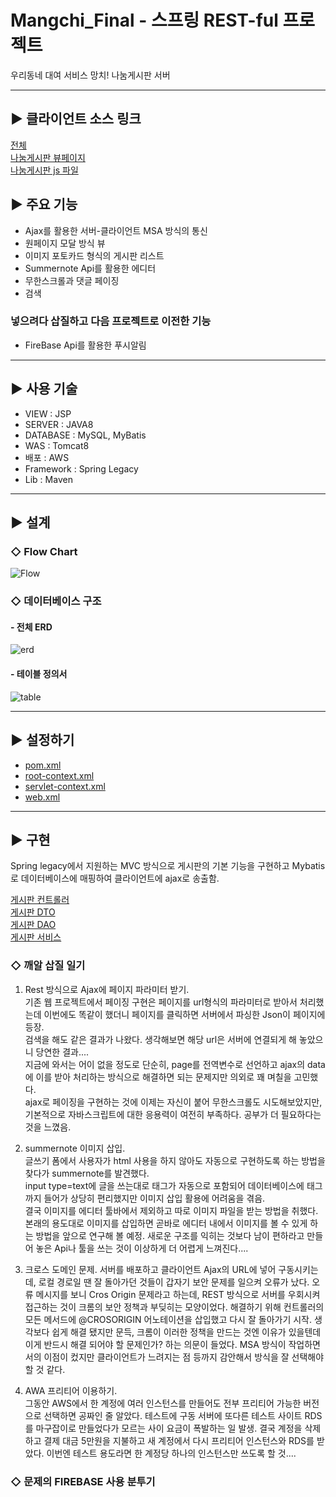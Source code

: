 # Mangchi_Final - 스프링 REST-ful 프로젝트
우리동네 대여 서비스 망치! 나눔게시판 서버    

<hr />

## ▶ 클라이언트 소스 링크
[전체](https://github.com/seongMinS2/Mangchi-Final)       
[나눔게시판 뷰페이지](https://github.com/seongMinS2/Mangchi-Final/blob/master/Mangch_Client/src/main/webapp/WEB-INF/views/donateBoard/donateBoard.jsp)       
[나눔게시판 js 파일](https://github.com/seongMinS2/Mangchi-Final/blob/master/Mangch_Client/src/main/webapp/resources/js/hong.js)


## ▶ 주요 기능    
* Ajax를 활용한 서버-클라이언트 MSA 방식의 통신     
* 원페이지 모달 방식 뷰    
* 이미지 포토카드 형식의 게시판 리스트      
* Summernote Api를 활용한 에디터    
* 무한스크롤과 댓글 페이징      
* 검색

### 넣으려다 삽질하고 다음 프로젝트로 이전한 기능    
* FireBase Api를 활용한 푸시알림


<hr />

## ▶ 사용 기술    
* VIEW : JSP     
* SERVER : JAVA8    
* DATABASE : MySQL, MyBatis    
* WAS : Tomcat8    
* 배포 : AWS    
* Framework : Spring Legacy   
* Lib : Maven

<hr />

## ▶ 설계

### ◇ Flow Chart    
![Flow](https://i.ibb.co/RgcyjS7/Mangchi-Na-Num.jpg)


### ◇ 데이터베이스 구조

#### - 전체 ERD

![erd](https://i.ibb.co/KKmQWHM/2.jpg)    


#### - 테이블 정의서

![table](https://i.ibb.co/Gsd9X0q/image.jpg)

<hr />

## ▶ 설정하기

* [pom.xml](https://github.com/maiorem/Mangchi_Final/blob/master/Mangchi-DonateBoard-App/pom.xml)
* [root-context.xml](https://github.com/maiorem/Mangchi_Final/blob/master/Mangchi-DonateBoard-App/src/main/webapp/WEB-INF/spring/root-context.xml)
* [servlet-context.xml](https://github.com/maiorem/Mangchi_Final/blob/master/Mangchi-DonateBoard-App/src/main/webapp/WEB-INF/spring/appServlet/servlet-context.xml)
* [web.xml](https://github.com/maiorem/Mangchi_Final/blob/master/Mangchi-DonateBoard-App/src/main/webapp/WEB-INF/web.xml)

<hr />

## ▶ 구현

Spring legacy에서 지원하는 MVC 방식으로 게시판의 기본 기능을 구현하고 Mybatis로 데이터베이스에 매핑하여 클라이언트에 ajax로 송출함.

[게시판 컨트롤러](https://github.com/maiorem/Mangchi_Final/tree/master/Mangchi-DonateBoard-App/src/main/java/com/mangchi/donate/controller)    
[게시판 DTO](https://github.com/maiorem/Mangchi_Final/tree/master/Mangchi-DonateBoard-App/src/main/java/com/mangchi/donate/model)    
[게시판 DAO](https://github.com/maiorem/Mangchi_Final/tree/master/Mangchi-DonateBoard-App/src/main/java/com/mangchi/donate/dao)    
[게시판 서비스](https://github.com/maiorem/Mangchi_Final/tree/master/Mangchi-DonateBoard-App/src/main/java/com/mangchi/donate/service)

### ◇ 깨알 삽질 일기
1. Rest 방식으로 Ajax에 페이지 파라미터 받기.       
  기존 웹 프로젝트에서 페이징 구현은 페이지를 url형식의 파라미터로 받아서 처리했는데 이번에도 똑같이 했더니 페이지를 클릭하면 서버에서 파싱한 Json이 페이지에 등장.    
  검색을 해도 같은 결과가 나왔다. 생각해보면 해당 url은 서버에 연결되게 해 놓았으니 당연한 결과....     
  지금에 와서는 어이 없을 정도로 단순히, page를 전역변수로 선언하고 ajax의 data에 이를 받아 처리하는 방식으로 해결하면 되는 문제지만 의외로 꽤 며칠을 고민했다.    
  ajax로 페이징을 구현하는 것에 이제는 자신이 붙어 무한스크롤도 시도해보았지만, 기본적으로 자바스크립트에 대한 응용력이 여전히 부족하다. 공부가 더 필요하다는 것을 느꼈음.      

2. summernote 이미지 삽입.    
  글쓰기 폼에서 사용자가 html 사용을 하지 않아도 자동으로 구현하도록 하는 방법을 찾다가 summernote를 발견했다.    
  input type=text에 글을 쓰는대로 태그가 자동으로 포함되어 데이터베이스에 태그까지 들어가 상당히 편리했지만 이미지 삽입 활용에 어려움을 겪음.    
  결국 이미지를 에디터 툴바에서 제외하고 따로 이미지 파일을 받는 방법을 취했다. 본래의 용도대로 이미지를 삽입하면 곧바로 에디터 내에서 이미지를 볼 수 있게 하는 방법을 앞으로 연구해 볼 예정.     새로운 구조를 익히는 것보다 남이 편하라고 만들어 놓은 Api나 툴을 쓰는 것이 이상하게 더 어렵게 느껴진다....      

3. 크로스 도메인 문제.
   서버를 배포하고 클라이언트 Ajax의 URL에 넣어 구동시키는데, 로컬 경로일 땐 잘 돌아가던 것들이 갑자기 보안 문제를 일으켜 오류가 났다. 오류 메시지를 보니 Cros Origin 문제라고 하는데, REST 방식으로 서버를 우회시켜 접근하는 것이 크롬의 보안 정책과 부딪히는 모양이었다. 해결하기 위해 컨트롤러의 모든 메서드에 @CROSORIGIN 어노테이션을 삽입했고 다시 잘 돌아가기 시작.
   생각보다 쉽게 해결 됐지만 문득, 크롬이 이러한 정책을 만드는 것엔 이유가 있을텐데 이게 반드시 해결 되어야 할 문제인가? 하는 의문이 들었다.
   MSA 방식이 작업하면서의 이점이 컸지만 클라이언트가 느려지는 점 등까지 감안해서 방식을 잘 선택해야 할 것 같다. 

4. AWA 프리티어 이용하기.      
  그동안 AWS에서 한 계정에 여러 인스턴스를 만들어도 전부 프리티어 가능한 버전으로 선택하면 공짜인 줄 알았다. 테스트에 구동 서버에 또다른 테스트 사이트 RDS를 마구잡이로 만들었다가 모르는 사이 요금이 폭발하는 일 발생. 결국 계정을 삭제하고 결제 대금 5만원을 지불하고 새 계정에서 다시 프리티어 인스턴스와 RDS를 받았다. 이번엔 테스트 용도라면 한 계정당 하나의 인스턴스만 쓰도록 할 것....        
  
### ◇ 문제의 FIREBASE 사용 분투기


